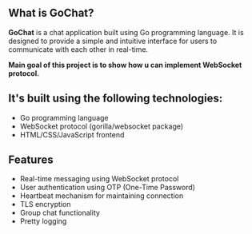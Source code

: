 ## What is GoChat?
**GoChat** is a chat application built using Go programming language.
It is designed to provide a simple and intuitive interface for users to communicate with each other in real-time.

**Main goal of this project is to show how u can implement WebSocket protocol.**

## It's built using the following technologies:
- Go programming language
- WebSocket protocol (gorilla/websocket package)
- HTML/CSS/JavaScript frontend

## Features
- Real-time messaging using WebSocket protocol
- User authentication using OTP (One-Time Password)
- Heartbeat mechanism for maintaining connection
- TLS encryption
- Group chat functionality
- Pretty logging
